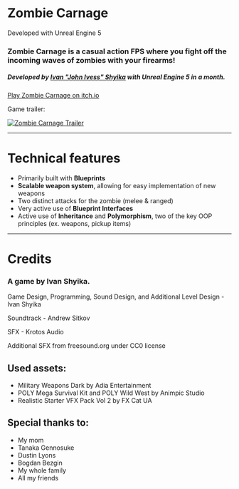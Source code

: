 # Zombie Carnage

Developed with Unreal Engine 5
### Zombie Carnage is a casual action FPS where you fight off the incoming waves of zombies with your firearms!
##### Developed by [Ivan "John Ivess" Shyika](https://www.linkedin.com/in/ivanshyika/) with Unreal Engine 5 in a month.

[Play Zombie Carnage on itch.io](https://ivess.itch.io/zombie-carnage)

Game trailer:

[![Zombie Carnage Trailer](https://i9.ytimg.com/vi_webp/gIAc6IVlmCc/mqdefault.webp?v=62f9023a&sqp=CPCb5JcG&rs=AOn4CLBS_Ni_RK16EYC3ZJAOG1MxzJh5hg)](https://youtu.be/gIAc6IVlmCc)

---

# Technical features

- Primarily built with __Blueprints__
- __Scalable weapon system__, allowing for easy implementation of new weapons
- Two distinct attacks for the zombie (melee & ranged)
- Very active use of __Blueprint Interfaces__
- Active use of __Inheritance__ and __Polymorphism__, two of the key OOP principles (ex. weapons, pickup items)

---

# Credits

### A game by Ivan Shyika.

Game Design, Programming, Sound Design, and Additional Level Design - Ivan Shyika

Soundtrack - Andrew Sitkov

SFX - Krotos Audio

Additional SFX from freesound.org under CC0 license

## Used assets:

- Military Weapons Dark by Adia Entertainment
- POLY Mega Survival Kit and POLY Wild West by Animpic Studio
- Realistic Starter VFX Pack Vol 2 by FX Cat UA

## Special thanks to:

- My mom
- Tanaka Gennosuke
- Dustin Lyons
- Bogdan Bezgin
- My whole family
- All my friends

